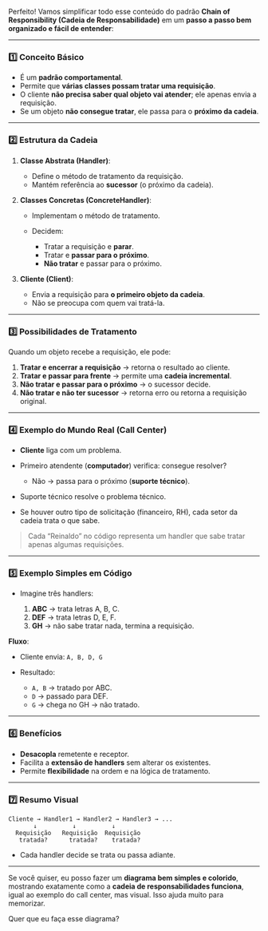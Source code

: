 Perfeito! Vamos simplificar todo esse conteúdo do padrão **Chain of Responsibility (Cadeia de Responsabilidade)** em um **passo a passo bem organizado e fácil de entender**:

---

### **1️⃣ Conceito Básico**

* É um **padrão comportamental**.
* Permite que **várias classes possam tratar uma requisição**.
* O cliente **não precisa saber qual objeto vai atender**; ele apenas envia a requisição.
* Se um objeto **não consegue tratar**, ele passa para o **próximo da cadeia**.

---

### **2️⃣ Estrutura da Cadeia**

1. **Classe Abstrata (Handler)**:

   * Define o método de tratamento da requisição.
   * Mantém referência ao **sucessor** (o próximo da cadeia).

2. **Classes Concretas (ConcreteHandler)**:

   * Implementam o método de tratamento.
   * Decidem:

     * Tratar a requisição e **parar**.
     * Tratar e **passar para o próximo**.
     * **Não tratar** e passar para o próximo.

3. **Cliente (Client)**:

   * Envia a requisição para **o primeiro objeto da cadeia**.
   * Não se preocupa com quem vai tratá-la.

---

### **3️⃣ Possibilidades de Tratamento**

Quando um objeto recebe a requisição, ele pode:

1. **Tratar e encerrar a requisição** → retorna o resultado ao cliente.
2. **Tratar e passar para frente** → permite uma **cadeia incremental**.
3. **Não tratar e passar para o próximo** → o sucessor decide.
4. **Não tratar e não ter sucessor** → retorna erro ou retorna a requisição original.

---

### **4️⃣ Exemplo do Mundo Real (Call Center)**

* **Cliente** liga com um problema.
* Primeiro atendente (**computador**) verifica: consegue resolver?

  * Não → passa para o próximo (**suporte técnico**).
* Suporte técnico resolve o problema técnico.
* Se houver outro tipo de solicitação (financeiro, RH), cada setor da cadeia trata o que sabe.

> Cada “Reinaldo” no código representa um handler que sabe tratar apenas algumas requisições.

---

### **5️⃣ Exemplo Simples em Código**

* Imagine três handlers:

  1. **ABC** → trata letras A, B, C.
  2. **DEF** → trata letras D, E, F.
  3. **GH** → não sabe tratar nada, termina a requisição.

**Fluxo**:

* Cliente envia: `A, B, D, G`
* Resultado:

  * `A, B` → tratado por ABC.
  * `D` → passado para DEF.
  * `G` → chega no GH → não tratado.

---

### **6️⃣ Benefícios**

* **Desacopla** remetente e receptor.
* Facilita a **extensão de handlers** sem alterar os existentes.
* Permite **flexibilidade** na ordem e na lógica de tratamento.

---

### **7️⃣ Resumo Visual**

```
Cliente → Handler1 → Handler2 → Handler3 → ...
       ↓          ↓          ↓
  Requisição   Requisição  Requisição
   tratada?      tratada?    tratada?
```

* Cada handler decide se trata ou passa adiante.

---

Se você quiser, eu posso fazer um **diagrama bem simples e colorido**, mostrando exatamente como a **cadeia de responsabilidades funciona**, igual ao exemplo do call center, mas visual. Isso ajuda muito para memorizar.

Quer que eu faça esse diagrama?
